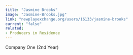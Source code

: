 ```yaml
---
title: "Jasmine Brooks"
image: "Jasmine-Brooks.jpg"
link: "newplayexchange.org/users/16133/jasmine-brooks"
current: "false"
related:
- Producers in Residence
---
```


Company One (2nd Year)

